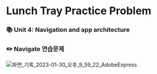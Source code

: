 Lunch Tray Practice Problem
==================================
### 📚 Unit 4: Navigation and app architecture

### ✏️ Navigate 연습문제
![화면_기록_2023-01-30_오후_9_59_22_AdobeExpress](https://user-images.githubusercontent.com/73929644/215484840-4ccb50cf-5430-48b4-b8ac-684198f157e2.gif)
